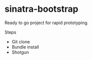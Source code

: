 sinatra-bootstrap
=================

Ready to go project for rapid prototyping.


Steps
 - Git clone
 - Bundle install
 - Shotgun